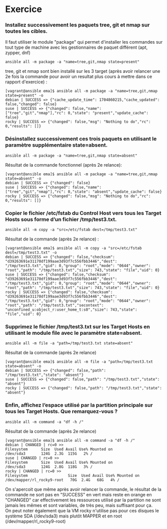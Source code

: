 # Exercice

### Installez successivement les paquets tree, git et nmap sur toutes les cibles.  
Il faut utiliser le module "package" qui permet d'installer les commandes sur
tout type de machine avec les gestionnaires de paquet différent (apt, zypper, dnf)
```
ansible all -m package -a "name=tree,git,nmap state=present"
```

tree, git et nmap sont bien installé sur les 3 target (après avoir relancer une
2e fois la commande pour avoir un resultat plus cours à mettre dans ce rapport
d'exercice) : 
```
[vagrant@ansible ema]$ ansible all -m package -a "name=tree,git,nmap state=present" -o
debian | SUCCESS => {"cache_update_time": 1704860215,"cache_updated": false,"changed": false}
suse | SUCCESS => {"changed": false,"name": ["tree","git","nmap"],"rc": 0,"state": "present","update_cache": false}
rocky | SUCCESS => {"changed": false,"msg": "Nothing to do","rc": 0,"results": []}
```

### Désinstallez successivement ces trois paquets en utilisant le paramètre supplémentaire state=absent.  
```
ansible all -m package -a "name=tree,git,nmap state=absent"
```

Résultat de la commande fonctionnel (après 2e relance):
```
[vagrant@ansible ema]$ ansible all -m package -a "name=tree,git,nmap state=absent" -o
debian | SUCCESS => {"changed": false}
suse | SUCCESS => {"changed": false,"name": ["tree","git","nmap"],"rc": 0,"state": "absent","update_cache": false}
rocky | SUCCESS => {"changed": false,"msg": "Nothing to do","rc": 0,"results": []}
```

### Copier le fichier /etc/fstab du Control Host vers tous les Target Hosts sous forme d’un fichier /tmp/test3.txt.  
```
ansible all -m copy -a "src=/etc/fstab dest=/tmp/test3.txt"
```

Résultat de la commande (après 2e relance) :
```
[vagrant@ansible ema]$ ansible all -m copy -a "src=/etc/fstab dest=/tmp/test3.txt" -o
debian | SUCCESS => {"changed": false,"checksum": "d39263691e31170df199aae3d93f7c556fbb3446","dest": "/tmp/test3.txt","gid": 0,"group": "root","mode": "0644","owner": "root","path": "/tmp/test3.txt","size": 743,"state": "file","uid": 0}
suse | SUCCESS => {"changed": false,"checksum": "d39263691e31170df199aae3d93f7c556fbb3446","dest": "/tmp/test3.txt","gid": 0,"group": "root","mode": "0644","owner": "root","path": "/tmp/test3.txt","size": 743,"state": "file","uid": 0}
rocky | SUCCESS => {"changed": false,"checksum": "d39263691e31170df199aae3d93f7c556fbb3446","dest": "/tmp/test3.txt","gid": 0,"group": "root","mode": "0644","owner": "root","path": "/tmp/test3.txt","secontext": "unconfined_u:object_r:user_home_t:s0","size": 743,"state": "file","uid": 0}
```

### Supprimez le fichier /tmp/test3.txt sur les Target Hosts en utilisant le module file avec le paramètre state=absent.  
```
ansible all -m file -a "path=/tmp/test3.txt state=absent"
```

Résultat de la commande (après 2e relance)
```
[vagrant@ansible ema]$ ansible all -m file -a "path=/tmp/test3.txt state=absent" -o
debian | SUCCESS => {"changed": false,"path": "/tmp/test3.txt","state": "absent"}
suse | SUCCESS => {"changed": false,"path": "/tmp/test3.txt","state": "absent"}
rocky | SUCCESS => {"changed": false,"path": "/tmp/test3.txt","state": "absent"}
```

### Enfin, affichez l’espace utilisé par la partition principale sur tous les Target Hosts. Que remarquez-vous ?  
```
ansible all -m command -a "df -h /"
```

Résultat de la commande (après 2e relance)
```
[vagrant@ansible ema]$ ansible all -m command -a "df -h /"
debian | CHANGED | rc=0 >>
Filesystem      Size  Used Avail Use% Mounted on
/dev/sda3       124G  2.3G  115G   2% /
suse | CHANGED | rc=0 >>
Filesystem      Size  Used Avail Use% Mounted on
/dev/sda3       124G  2.8G  118G   3% /
rocky | CHANGED | rc=0 >>
Filesystem                  Size  Used Avail Use% Mounted on
/dev/mapper/rl_rocky9-root   70G  2.4G   68G   4% /
```

On s'apercoit que même après avoir relancer la commande, le résultat de la
commande ne sort pas en "SUCCESS" en vert mais reste en orange en "CHANGED" car
effectivement les ressources utilisé par la partition ne sont jamais les mêmes
et sont variables, de très peu, mais suffisant pour ça.  
On peut noter également que la VM rocky n'utilise pas pour ces disques le
système SDA (/dev/sda3) mais plutôt MAPPER et en root (/dev/mapper/rl_rocky9-root)
